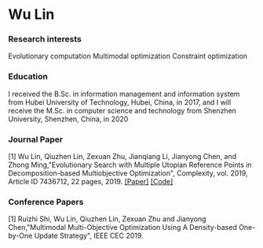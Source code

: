 #  Wu Lin 

### Research interests
  Evolutionary computation
  Multimodal optimization
  Constraint optimization

### Education

I received the B.Sc. in information management and information system 
from Hubei University of Technology, Hubei, China, in 2017, and I will 
receive the M.Sc. in computer science and technology from Shenzhen 
University, Shenzhen, China, in 2020
    
### Journal Paper

[1] Wu Lin, Qiuzhen Lin, Zexuan Zhu, Jianqiang Li, Jianyong Chen, and Zhong Ming,"Evolutionary Search with Multiple Utopian Reference Points in Decomposition-based Multiobjective Optimization", Complexity, vol. 2019, Article ID 7436712, 22 pages, 2019. [[Paper]](https://doi.org/10.1155/2019/7436712) [[Code]](https://github.com/wulinszu/MOEAD-MUP.git)

### Conference Papers
[1] Ruizhi Shi, Wu Lin, Qiuzhen Lin, Zexuan Zhu and Jianyong Chen,"Multimodal Multi-Objective Optimization Using A Density-based One-by-One Update Strategy", IEEE CEC 2019.
